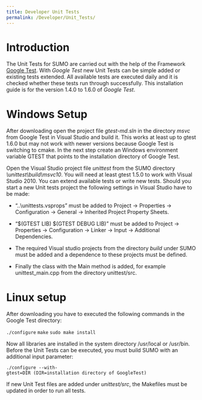 ```yaml
---
title: Developer Unit Tests
permalink: /Developer/Unit_Tests/
---
```


Introduction
============

The Unit Tests for SUMO are carried out with the help of the Framework [Google Test](http://code.google.com/p/googletest/). With *Google Test* new Unit Tests can be simple added or existing tests extended. All available tests are executed daily and it is checked whether these tests run through successfully. This installation guide is for the version 1.4.0 to 1.6.0 of *Google Test*.

Windows Setup
=============

After downloading open the project file *gtest-md.sln* in the directory *msvc* from Google Test in Visual Studio and build it. This works at least up to gtest 1.6.0 but may not work with newer versions because Google Test is switching to cmake. In the next step create an Windows environment variable GTEST that points to the installation directory of Google Test.

Open the Visual Studio project file *unittest* from the SUMO directory *\\unittest\\build\\msvc10*. You will need at least gtest 1.5.0 to work with Visual Studio 2010. You can extend available tests or write new tests. Should you start a new Unit tests project the following settings in Visual Studio have to be made:

-   “..\\unittests.vsprops” must be added to Project -&gt; Properties -&gt; Configuration -&gt; General -&gt; Inherited Project Property Sheets.

<!-- -->

-   “$(GTEST LIB) $(GTEST DEBUG LIB)” must be added to Project -&gt; Properties -&gt; Configuration -&gt; Linker -&gt; Input -&gt; Additional Dependencies.

<!-- -->

-   The required Visual studio projects from the directory *build* under SUMO must be added and a dependence to these projects must be defined.

<!-- -->

-   Finally the class with the Main method is added, for example unittest_main.cpp from the directory unittest/src.

Linux setup
===========

After downloading you have to executed the following commands in the Google Test directory:

`./configure`
`make`
`sudo make install`

Now all libraries are installed in the system directory /usr/local or /usr/bin. Before the Unit Tests can be executed, you must build SUMO with an additional input parameter:

`./configure --with-gtest=DIR (DIR=installation directory of GoogleTest)`

If new Unit Test files are added under *unittest/src*, the Makefiles must be updated in order to run all tests.